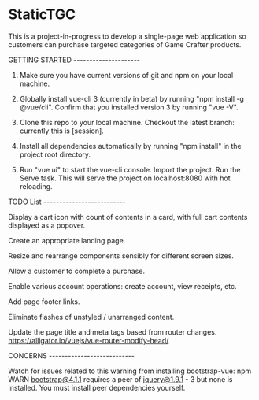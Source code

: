 # StaticTGC
This is a project-in-progress to develop a single-page web application so customers can purchase targeted categories of Game Crafter products.

GETTING STARTED ---------------------

1. Make sure you have current versions of git and npm on your local machine.

2. Globally install vue-cli 3 (currently in beta) by running "npm install -g @vue/cli". Confirm that you installed version 3 by running "vue -V".

3. Clone this repo to your local machine. Checkout the latest branch: currently this is [session].

4. Install all dependencies automatically by running "npm install" in the project root directory.

5. Run "vue ui" to start the vue-cli console. Import the project. Run the Serve task. This will serve the project on localhost:8080 with hot reloading.

TODO List --------------------------

Display a cart icon with count of contents in a card, with full cart contents displayed as a popover.

Create an appropriate landing page.

Resize and rearrange components sensibly for different screen sizes.

Allow a customer to complete a purchase.

Enable various account operations: create account, view receipts, etc.

Add page footer links.

Eliminate flashes of unstyled / unarranged content.

Update the page title and meta tags based from router changes. https://alligator.io/vuejs/vue-router-modify-head/

CONCERNS ---------------------------

Watch for issues related to this warning from installing bootstrap-vue:
  npm WARN bootstrap@4.1.1 requires a peer of jquery@1.9.1 - 3 but none is installed. You must install peer dependencies yourself.
